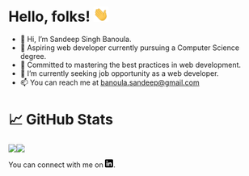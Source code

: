 # Hello, folks! <img src="https://github.com/sandeepbanoula/sandeepbanoula/blob/main/assets/wave.gif" width="30px">

- 👋 Hi, I’m Sandeep Singh Banoula.
- 👀 Aspiring web developer currently pursuing a Computer Science degree.
- 💞️ Committed to mastering the best practices in web development.
- 🌱 I’m currently seeking job opportunity as a web developer.
- 📫 You can reach me at banoula.sandeep@gmail.com

# &#128200; GitHub Stats
<img align="center" src="https://github-readme-stats.vercel.app/api/top-langs/?username=sandeepbanoula&theme=radical&layout=compact" /><img align="center" src="https://github-readme-stats.vercel.app/api?username=sandeepbanoula&count_private=true&show_icons=true&theme=radical&hide=issues" />

<!-- Actual text -->

You can connect with me on [![LinkedIn][1.2]][1].

<!-- Icons -->

[1.2]: https://github.com/sandeepbanoula/sandeepbanoula/blob/main/assets/linkedin-3-16.png

<!-- Links to your social media accounts -->

[1]: https://www.linkedin.com/in/sandeepbanoula/


<!---
sandeepbanoula/sandeepbanoula is a ✨ special ✨ repository because its `README.md` (this file) appears on your GitHub profile.
You can click the Preview link to take a look at your changes.
--->
